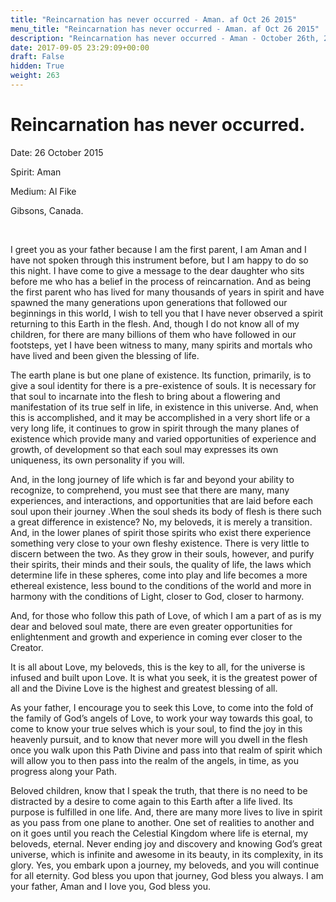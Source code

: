 ```yaml
---
title: "Reincarnation has never occurred - Aman. af Oct 26 2015"
menu_title: "Reincarnation has never occurred - Aman. af Oct 26 2015"
description: "Reincarnation has never occurred - Aman - October 26th, 2015"
date: 2017-09-05 23:29:09+00:00
draft: False
hidden: True
weight: 263
---
```

# Reincarnation has never occurred.

Date: 26 October 2015

Spirit: Aman

Medium: Al Fike

Gibsons, Canada.

 

I greet you as your father because I am the first parent, I am Aman and I have not spoken through this instrument before, but I am happy to do so this night. I have come to give a message to the dear daughter who sits before me who has a belief in the process of reincarnation. And as being the first parent who has lived for many thousands of years in spirit and have spawned the many generations upon generations that followed our beginnings in this world, I wish to tell you that I have never observed a spirit returning to this Earth in the flesh. And, though I do not know all of my children, for there are many billions of them who have followed in our footsteps, yet I have been witness to many, many spirits and mortals who have lived and been given the blessing of life.

The earth plane is but one plane of existence. Its function, primarily, is to give a soul identity for there is a pre-existence of souls. It is necessary for that soul to incarnate into the flesh to bring about a flowering and manifestation of its true self in life, in existence in this universe. And, when this is accomplished, and it may be accomplished in a very short life or a very long life, it continues to grow in spirit through the many planes of existence which provide many and varied opportunities of experience and growth, of development so that each soul may expresses its own uniqueness, its own personality if you will.

And, in the long journey of life which is far and beyond your ability to recognize, to comprehend, you must see that there are many, many experiences, and interactions, and opportunities that are laid before each soul upon their journey .When the soul sheds its body of flesh is there such a great difference in existence? No, my beloveds, it is merely a transition. And, in the lower planes of spirit those spirits who exist there experience something very close to your own fleshy existence. There is very little to discern between the two. As they grow in their souls, however, and purify their spirits, their minds and their souls, the quality of life, the laws which determine life in these spheres, come into play and life becomes a more ethereal existence, less bound to the conditions of the world and more in harmony with the conditions of Light, closer to God, closer to harmony.

And, for those who follow this path of Love, of which I am a part of as is my dear and beloved soul mate, there are even greater opportunities for enlightenment and growth and experience in coming ever closer to the Creator.

It is all about Love, my beloveds, this is the key to all, for the universe is infused and built upon Love. It is what you seek, it is the greatest power of all and the Divine Love is the highest and greatest blessing of all.

As your father, I encourage you to seek this Love, to come into the fold of the family of God’s angels of Love, to work your way towards this goal, to come to know your true selves which is your soul, to find the joy in this heavenly pursuit, and to know that never more will you dwell in the flesh once you walk upon this Path Divine and pass into that realm of spirit which will allow you to then pass into the realm of the angels, in time, as you progress along your Path.

Beloved children, know that I speak the truth, that there is no need to be distracted by a desire to come again to this Earth after a life lived. Its purpose is fulfilled in one life. And, there are many more lives to live in spirit as you pass from one plane to another. One set of realities to another and on it goes until you reach the Celestial Kingdom where life is eternal, my beloveds, eternal. Never ending joy and discovery and knowing God’s great universe, which is infinite and awesome in its beauty, in its complexity, in its glory. Yes, you embark upon a journey, my beloveds, and you will continue for all eternity. God bless you upon that journey, God bless you always. I am your father, Aman and I love you, God bless you.
